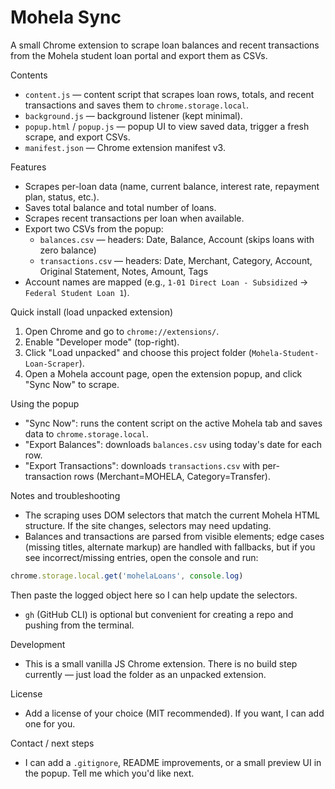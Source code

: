 # Mohela Sync

A small Chrome extension to scrape loan balances and recent transactions from the Mohela student loan portal and export them as CSVs.

Contents
- `content.js` — content script that scrapes loan rows, totals, and recent transactions and saves them to `chrome.storage.local`.
- `background.js` — background listener (kept minimal).
- `popup.html` / `popup.js` — popup UI to view saved data, trigger a fresh scrape, and export CSVs.
- `manifest.json` — Chrome extension manifest v3.

Features
- Scrapes per-loan data (name, current balance, interest rate, repayment plan, status, etc.).
- Saves total balance and total number of loans.
- Scrapes recent transactions per loan when available.
- Export two CSVs from the popup:
  - `balances.csv` — headers: Date, Balance, Account (skips loans with zero balance)
  - `transactions.csv` — headers: Date, Merchant, Category, Account, Original Statement, Notes, Amount, Tags
- Account names are mapped (e.g., `1-01 Direct Loan - Subsidized` → `Federal Student Loan 1`).

Quick install (load unpacked extension)
1. Open Chrome and go to `chrome://extensions/`.
2. Enable "Developer mode" (top-right).
3. Click "Load unpacked" and choose this project folder (`Mohela-Student-Loan-Scraper`).
4. Open a Mohela account page, open the extension popup, and click "Sync Now" to scrape.

Using the popup
- "Sync Now": runs the content script on the active Mohela tab and saves data to `chrome.storage.local`.
- "Export Balances": downloads `balances.csv` using today's date for each row.
- "Export Transactions": downloads `transactions.csv` with per-transaction rows (Merchant=MOHELA, Category=Transfer).

Notes and troubleshooting
- The scraping uses DOM selectors that match the current Mohela HTML structure. If the site changes, selectors may need updating.
- Balances and transactions are parsed from visible elements; edge cases (missing titles, alternate markup) are handled with fallbacks, but if you see incorrect/missing entries, open the console and run:

```js
chrome.storage.local.get('mohelaLoans', console.log)
```

Then paste the logged object here so I can help update the selectors.

- `gh` (GitHub CLI) is optional but convenient for creating a repo and pushing from the terminal.

Development
- This is a small vanilla JS Chrome extension. There is no build step currently — just load the folder as an unpacked extension.

License
- Add a license of your choice (MIT recommended). If you want, I can add one for you.

Contact / next steps
- I can add a `.gitignore`, README improvements, or a small preview UI in the popup. Tell me which you'd like next.